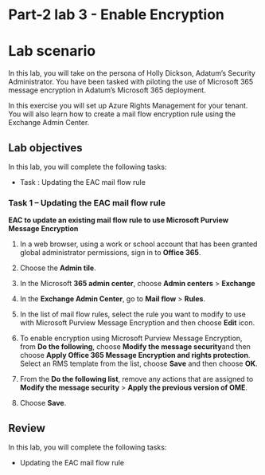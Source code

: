 # Part-2 lab 3 - Enable Encryption

# Lab scenario

In this lab, you will take on the persona of Holly Dickson, Adatum’s Security Administrator. You have been tasked with piloting the use of Microsoft 365 message encryption in Adatum’s Microsoft 365 deployment.

In this exercise you will set up Azure Rights Management for your tenant. You will also learn how to create a mail flow encryption rule using the Exchange Admin Center.

## Lab objectives

In this lab, you will complete the following tasks:

+ Task : Updating the EAC mail flow rule

### Task 1 – Updating the EAC mail flow rule

**EAC to update an existing mail flow rule to use Microsoft Purview Message Encryption**

1. In a web browser, using a work or school account that has been granted global administrator permissions, sign in to **Office 365**.

2. Choose the **Admin tile**.

3. In the Microsoft **365 admin center**, choose **Admin centers** > **Exchange**
  
4. In the **Exchange Admin Center**, go to **Mail flow** > **Rules**.

5. In the list of mail flow rules, select the rule you want to modify to use with Microsoft Purview Message Encryption and then choose **Edit** icon.

6. To enable encryption using Microsoft Purview Message Encryption, from **Do the following**, choose **Modify the message security**and then choose **Apply Office 365 
   Message Encryption and rights protection**. Select an RMS template from the list, choose **Save** and then choose **OK**.

7. From the **Do the following list**, remove any actions that are assigned to **Modify the message security** > **Apply the previous version of OME**.

8. Choose **Save**.

## Review
In this lab, you will complete the following tasks:
+ Updating the EAC mail flow rule
